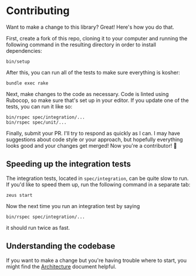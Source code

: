 # Contributing

Want to make a change to this library?
Great! Here's how you do that.

First, create a fork of this repo,
cloning it to your computer
and running the following command in the resulting directory
in order to install dependencies:

```
bin/setup
```

After this, you can run all of the tests
to make sure everything is kosher:

```
bundle exec rake
```

Next, make changes to the code as necessary.
Code is linted using Rubocop,
so make sure that's set up in your editor.
If you update one of the tests,
you can run it like so:

```
bin/rspec spec/integration/...
bin/rspec spec/unit/...
```

Finally, submit your PR.
I'll try to respond as quickly as I can.
I may have suggestions about code style or your approach,
but hopefully everything looks good and your changes get merged!
Now you're a contributor! 🎉

## Speeding up the integration tests

The integration tests,
located in `spec/integration`,
can be quite slow to run.
If you'd like to speed them up,
run the following command in a separate tab:

```
zeus start
```

Now the next time you run an integration test by saying

```
bin/rspec spec/integration/...
```

it should run twice as fast.

## Understanding the codebase

If you want to make a change
but you're having trouble where to start,
you might find the [Architecture](./ARCHITECTURE.md) document helpful.
